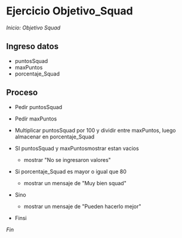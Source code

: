 # Ejercicio Objetivo_Squad

*Inicio: Objetivo Squad*

## Ingreso datos
- puntosSquad
- maxPuntos
- porcentaje_Squad

## Proceso

- Pedir puntosSquad
- Pedír maxPuntos
- Multiplicar puntosSquad por 100 y dividir entre maxPuntos, luego almacenar en porcentaje_Squad

- SI puntosSquad y maxPuntosmostrar estan vacios 
	- mostrar "No se ingresaron valores"

- Si porcentaje_Squad es mayor o igual que 80
	- mostrar un mensaje de "Muy bien squad"
- Sino 
	- mostrar un mensaje de "Pueden hacerlo mejor"
- Finsi

*Fin*
